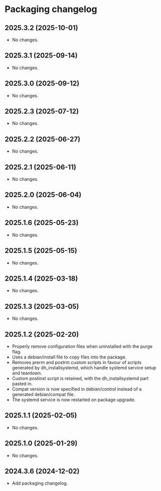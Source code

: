 # Packaging changelog

## 2025.3.2 (2025-10-01)

- No changes.

## 2025.3.1 (2025-09-14)

- No changes.

## 2025.3.0 (2025-09-12)

- No changes.

## 2025.2.3 (2025-07-12)

- No changes.

## 2025.2.2 (2025-06-27)

- No changes.

## 2025.2.1 (2025-06-11)

- No changes.

## 2025.2.0 (2025-06-04)

- No changes.

## 2025.1.6 (2025-05-23)

- No changes.

## 2025.1.5 (2025-05-15)

- No changes.

## 2025.1.4 (2025-03-18)

- No changes.

## 2025.1.3 (2025-03-05)

- No changes.

## 2025.1.2 (2025-02-20)

- Properly remove configuration files when uninstalled with the purge flag.
- Uses a debian/install file to copy files into the package.
- Removes prerm and postrm custom scripts in favour of scripts generated by dh_installsystemd, which handle systemd service setup and teardown.
- Custom postinst script is retained, with the dh_installsystemd part pasted in.
- Compat version is now specified in debian/control instead of a generated debian/compat file.
- The systemd service is now restarted on package upgrade.

## 2025.1.1 (2025-02-05)

- No changes.

## 2025.1.0 (2025-01-29)

- No changes.

## 2024.3.6 (2024-12-02)

- Add packaging changelog.
